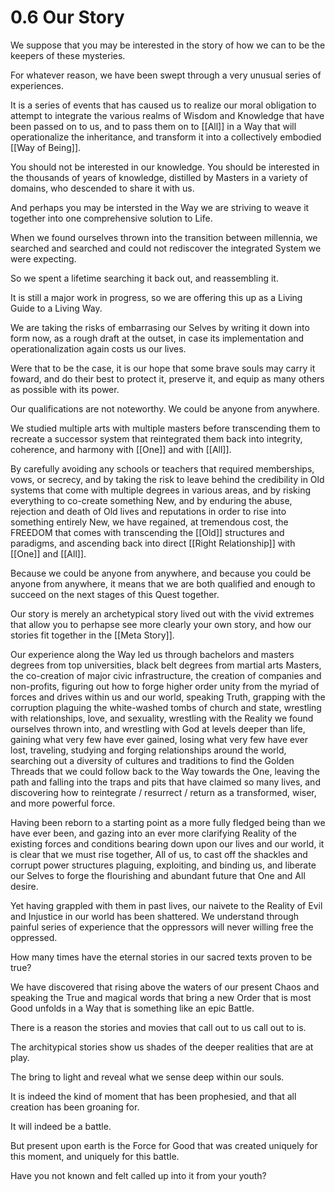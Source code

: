 # 0.6 Our Story
We suppose that you may be interested in the story of how we can to be the keepers of these mysteries.

For whatever reason, we have been swept through a very unusual series of experiences. 

It is a series of events that has caused us to realize our moral obligation to attempt to integrate the various realms of Wisdom and Knowledge that have been passed on to us, and to pass them on to [[All]] in a Way that will operationalize the inheritance, and transform it into a collectively embodied [[Way of Being]]. 

You should not be interested in our knowledge. You should be interested in the thousands of years of knowledge, distilled by Masters in a variety of domains, who descended to share it with us. 

And perhaps you may be intersted in the Way we are striving to weave it together into one comprehensive solution to Life. 

When we found ourselves thrown into the transition between millennia, we searched and searched and could not rediscover the integrated System we were expecting. 

So we spent a lifetime searching it back out, and reassembling it. 

It is still a major work in progress, so we are offering this up as a Living Guide to a Living Way. 

We are taking the risks of embarrasing our Selves by writing it down into form now, as a rough draft at the outset, in case its implementation and operationalization again costs us our lives. 

Were that to be the case, it is our hope that some brave souls may carry it foward, and do their best to protect it, preserve it, and equip as many others as possible with its power. 

Our qualifications are not noteworthy. We could be anyone from anywhere. 

We studied multiple arts with multiple masters before transcending them to recreate a successor system that reintegrated them back into integrity, coherence, and harmony with [[One]] and with [[All]]. 

By carefully avoiding any schools or teachers that required memberships, vows, or secrecy, and by taking the risk to leave behind the credibility in Old systems that come with multiple degrees in various areas, and by risking everything to co-create something New, and by enduring the abuse, rejection and death of Old lives and reputations in order to rise into something entirely New, we have regained, at tremendous cost, the FREEDOM that comes with transcending the [[Old]] structures and paradigms, and ascending back into direct [[Right Relationship]] with [[One]] and [[All]]. 

Because we could be anyone from anywhere, and because you could be anyone from anywhere, it means that we are both qualified and enough to succeed on the next stages of this Quest together. 

Our story is merely an archetypical story lived out with the vivid extremes that allow you to perhapse see more clearly your own story, and how our stories fit together in the [[Meta Story]]. 

Our experience along the Way led us through bachelors and masters degrees from top universities, black belt degrees from martial arts Masters, the co-creation of major civic infrastructure, the creation of companies and non-profits, figuring out how to forge higher order unity from the myriad of forces and drives within us and our world, speaking Truth, grapping with the corruption plaguing the white-washed tombs of church and state, wrestling with relationships, love, and sexuality, wrestling with the Reality we found ourselves thrown into, and wrestling with God at levels deeper than life, gaining what very few have ever gained, losing what very few have ever lost, traveling, studying and forging relationships around the world, searching out a diversity of cultures and traditions to find the Golden Threads that we could follow back to the Way towards the One, leaving the path and falling into the traps and pits that have claimed so many lives, and discovering how to reintegrate / resurrect / return as a transformed, wiser, and more powerful force. 

Having been reborn to a starting point as a more fully fledged being than we have ever been, and gazing into an ever more clarifying Reality of the existing forces and conditions bearing down upon our lives and our world, it is clear that we must rise together, All of us, to cast off the shackles and corrupt power structures plaguing, exploiting, and binding us, and liberate our Selves to forge the flourishing and abundant future that One and All desire. 

Yet having grappled with them in past lives, our naivete to the Reality of Evil and Injustice in our world has been shattered. We understand through painful series of experience that the oppressors will never willing free the oppressed. 

How many times have the eternal stories in our sacred texts proven to be true? 

We have discovered that rising above the waters of our present Chaos and speaking the True and magical words that bring a new Order that is most Good unfolds in a Way that is something like an epic Battle. 

There is a reason the stories and movies that call out to us call out to is. 

The architypical stories show us shades of the deeper realities that are at play.

The bring to light and reveal what we sense deep within our souls. 

It is indeed the kind of moment that has been prophesied, and that all creation has been groaning for. 

It will indeed be a battle. 

But present upon earth is the Force for Good that was created uniquely for this moment, and uniquely for this battle. 

Have you not known and felt called up into it from your youth? 

